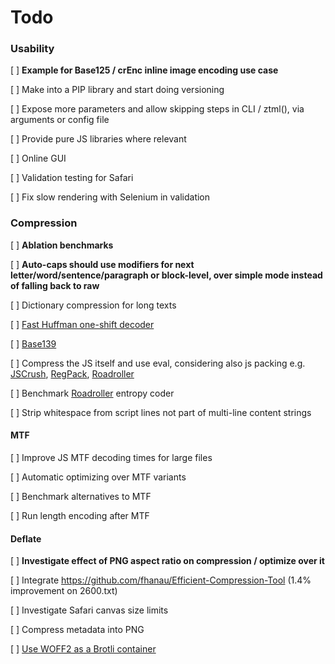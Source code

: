 # Todo


### Usability

[ ] **Example for Base125 / crEnc inline image encoding use case**

[ ] Make into a PIP library and start doing versioning

[ ] Expose more parameters and allow skipping steps in CLI / ztml(), via arguments or config file

[ ] Provide pure JS libraries where relevant

[ ] Online GUI

[ ] Validation testing for Safari

[ ] Fix slow rendering with Selenium in validation

### Compression

[ ] **Ablation benchmarks**

[ ] **Auto-caps should use modifiers for next letter/word/sentence/paragraph or block-level, over simple mode instead of falling back to raw**

[ ] Dictionary compression for long texts

[ ] [Fast Huffman one-shift decoder](https://researchgate.net/publication/3159499_On_the_implementation_of_minimum_redundancy_prefix_codes)

[ ] [Base139](https://github.com/kevinAlbs/Base122/issues/3#issuecomment-263787763)

[ ] Compress the JS itself and use eval, considering also js packing e.g. [JSCrush](https://iteral.com/jscrush), [RegPack](https://siorki.github.io/regPack), [Roadroller](https://lifthrasiir.github.io/roadroller) 

[ ] Benchmark [Roadroller](https://lifthrasiir.github.io/roadroller) entropy coder

[ ] Strip whitespace from script lines not part of multi-line content strings

#### MTF

[ ] Improve JS MTF decoding times for large files

[ ] Automatic optimizing over MTF variants

[ ] Benchmark alternatives to MTF 

[ ] Run length encoding after MTF

#### Deflate

[ ] **Investigate effect of PNG aspect ratio on compression / optimize over it**

[ ] Integrate https://github.com/fhanau/Efficient-Compression-Tool (1.4% improvement on 2600.txt)

[ ] Investigate Safari canvas size limits

[ ] Compress metadata into PNG 

[ ] [Use WOFF2 as a Brotli container](https://github.com/lifthrasiir/roadroller/issues/9#issuecomment-905580540)
